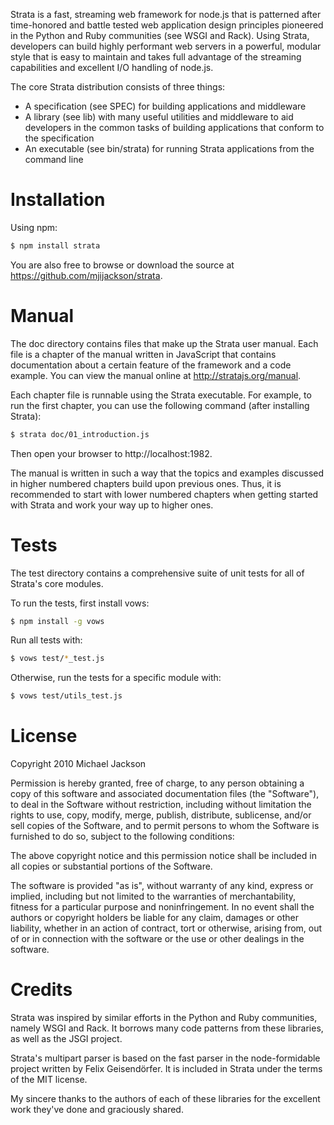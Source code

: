 Strata is a fast, streaming web framework for node.js that is patterned after
time-honored and battle tested web application design principles pioneered in
the Python and Ruby communities (see WSGI and Rack). Using Strata, developers
can build highly performant web servers in a powerful, modular style that is
easy to maintain and takes full advantage of the streaming capabilities and
excellent I/O handling of node.js.

The core Strata distribution consists of three things:

  - A specification (see SPEC) for building applications and middleware
  - A library (see lib) with many useful utilities and middleware to aid
    developers in the common tasks of building applications that conform to
    the specification
  - An executable (see bin/strata) for running Strata applications from the
    command line

# Installation

Using npm:

``` bash
$ npm install strata
```

You are also free to browse or download the source at
https://github.com/mjijackson/strata.

# Manual

The doc directory contains files that make up the Strata user manual. Each file
is a chapter of the manual written in JavaScript that contains documentation
about a certain feature of the framework and a code example. You can view the
manual online at http://stratajs.org/manual.

Each chapter file is runnable using the Strata executable. For example, to run
the first chapter, you can use the following command (after installing Strata):

``` bash
$ strata doc/01_introduction.js
```

Then open your browser to http://localhost:1982.

The manual is written in such a way that the topics and examples discussed in
higher numbered chapters build upon previous ones. Thus, it is recommended to
start with lower numbered chapters when getting started with Strata and work
your way up to higher ones.

# Tests

The test directory contains a comprehensive suite of unit tests for all of
Strata's core modules.

To run the tests, first install vows:

``` bash
$ npm install -g vows
```

Run all tests with:

``` bash
$ vows test/*_test.js
```

Otherwise, run the tests for a specific module with:

``` bash
$ vows test/utils_test.js
```

# License

Copyright 2010 Michael Jackson

Permission is hereby granted, free of charge, to any person obtaining a copy
of this software and associated documentation files (the "Software"), to deal
in the Software without restriction, including without limitation the rights
to use, copy, modify, merge, publish, distribute, sublicense, and/or sell
copies of the Software, and to permit persons to whom the Software is
furnished to do so, subject to the following conditions:

The above copyright notice and this permission notice shall be included in
all copies or substantial portions of the Software.

The software is provided "as is", without warranty of any kind, express or
implied, including but not limited to the warranties of merchantability,
fitness for a particular purpose and noninfringement. In no event shall the
authors or copyright holders be liable for any claim, damages or other
liability, whether in an action of contract, tort or otherwise, arising from,
out of or in connection with the software or the use or other dealings in
the software.

# Credits

Strata was inspired by similar efforts in the Python and Ruby communities,
namely WSGI and Rack. It borrows many code patterns from these libraries, as
well as the JSGI project.

Strata's multipart parser is based on the fast parser in the node-formidable
project written by Felix Geisendörfer. It is included in Strata under the terms
of the MIT license.

My sincere thanks to the authors of each of these libraries for the excellent
work they've done and graciously shared.
